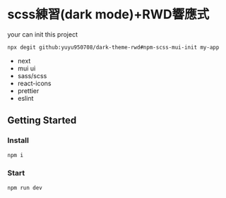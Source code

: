 # scss練習(dark mode)+RWD響應式

your can init this project

```bash
npx degit github:yuyu950708/dark-theme-rwd#npm-scss-mui-init my-app
```

- next
- mui ui
- sass/scss
- react-icons
- prettier
- eslint

## Getting Started

### Install
```bash
npm i
```

### Start
```bash
npm run dev
```
